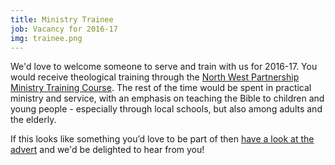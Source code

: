 ```yaml
---
title: Ministry Trainee
job: Vacancy for 2016-17
img: trainee.png
---
```

We'd love to welcome someone to serve and train with us for 2016-17. You would receive theological training through the [North West Partnership Ministry Training Course](http://northwestpartnership.com/training/ministry-training-course/its-purpose). The rest of the time would be spent in practical ministry and service, with an emphasis on teaching the Bible to children and young people - especially through local schools, but also among adults and the elderly.

If this looks like something you’d love to be part of then [have a look at the advert](https://www.dropbox.com/s/pp89o4a75s29d7j/trainee.pdf?raw=1) and we'd be delighted to hear from you!